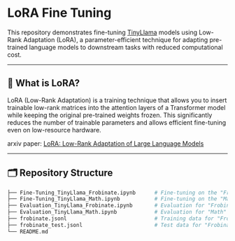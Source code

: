 
# LoRA Fine Tuning

This repository demonstrates fine-tuning [TinyLlama](https://huggingface.co/TinyLlama/TinyLlama-1.1B-Chat-v1.0) models using Low-Rank Adaptation (LoRA), a parameter-efficient technique for adapting pre-trained language models to downstream tasks with reduced computational cost.

---

## 🧠 What is LoRA?

LoRA (Low-Rank Adaptation) is a training technique that allows you to insert trainable low-rank matrices into the attention layers of a Transformer model while keeping the original pre-trained weights frozen. This significantly reduces the number of trainable parameters and allows efficient fine-tuning even on low-resource hardware.

arxiv paper: [LoRA: Low-Rank Adaptation of Large Language Models](https://arxiv.org/abs/2106.09685)

---

## 🗂️ Repository Structure

```bash
├── Fine-Tuning_TinyLlama_Frobinate.ipynb      # Fine-tuning on the "Frobinate" dataset
├── Fine-Tuning_TinyLlama_Math.ipynb           # Fine-tuning on the "Math" dataset
├── Evaluation_TinyLlama_Frobinate.ipynb       # Evaluation for "Frobinate" fine-tuned model
├── Evaluation_TinyLlama_Math.ipynb            # Evaluation for "Math" fine-tuned model
├── frobinate.jsonl                            # Training data for "Frobinate"
├── frobinate_test.jsonl                       # Test data for "Frobinate"
└── README.md
```
